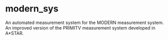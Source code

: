 # modern_sys
An automated measurement system for the MODERN measurement system. An improved version of the PRIMITV measurement system developed in A*STAR.
